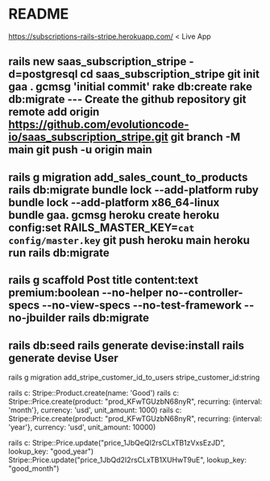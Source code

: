 # README

https://subscriptions-rails-stripe.herokuapp.com/   < Live App

rails new saas_subscription_stripe -d=postgresql
cd saas_subscription_stripe
git init
gaa .
gcmsg 'initial commit'
rake db:create
rake db:migrate
--- Create the github repository
git remote add origin https://github.com/evolutioncode-io/saas_subscription_stripe.git
git branch -M main
git push -u origin main
---
rails g migration add_sales_count_to_products
rails db:migrate
bundle lock --add-platform ruby  
bundle lock --add-platform x86_64-linux  
bundle
gaa. gcmsg
heroku create
heroku config:set RAILS_MASTER_KEY=`cat config/master.key`
git push heroku main
heroku run rails db:migrate
---
rails g scaffold Post title content:text premium:boolean --no-helper no--controller-specs --no-view-specs --no-test-framework --no-jbuilder
rails db:migrate
---
rails db:seed
rails generate devise:install
rails generate devise User
---
rails g migration add_stripe_customer_id_to_users stripe_customer_id:string

rails c:   Stripe::Product.create(name: 'Good')
rails c:   Stripe::Price.create(product: "prod_KFwTGUzbN68nyR", recurring: {interval: 'month'}, currency: 'usd', unit_amount: 1000)
rails c:   Stripe::Price.create(product: "prod_KFwTGUzbN68nyR", recurring: {interval: 'year'}, currency: 'usd', unit_amount: 10000)

rails c:   Stripe::Price.update("price_1JbQeQI2rsCLxTB1zVxsEzJD", lookup_key: "good_year")
           Stripe::Price.update("price_1JbQd2I2rsCLxTB1XUHwT9uE", lookup_key: "good_month")
